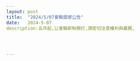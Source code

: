 ```yaml
---
layout: post
title:  "2024/5/07會戰獎懲公告"
date:   2024-5-07
description:五月起,公會戰新制開打,請密切注意權利與義務,




---
```

